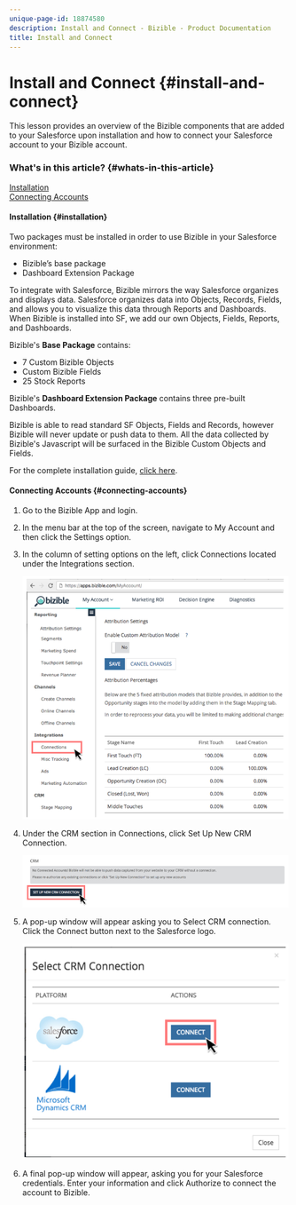 ```yaml
---
unique-page-id: 18874580
description: Install and Connect - Bizible - Product Documentation
title: Install and Connect
---
```


# Install and Connect {#install-and-connect}

This lesson provides an overview of the Bizible components that are added to your Salesforce upon installation and how to connect your Salesforce account to your Bizible account.

### What's in this article? {#whats-in-this-article}

[Installation](#installation)  
[Connecting Accounts](#connecting-accounts)

#### Installation {#installation}

Two packages must be installed in order to use Bizible in your Salesforce environment:

* Bizible’s base package
* Dashboard Extension Package

To integrate with Salesforce, Bizible mirrors the way Salesforce organizes and displays data. Salesforce organizes data into Objects, Records, Fields, and allows you to visualize this data through Reports and Dashboards. When Bizible is installed into SF, we add our own Objects, Fields, Reports, and Dashboards.

Bizible's **Base Package** contains:

* 7 Custom Bizible Objects
* Custom Bizible Fields
* 25 Stock Reports

Bizible's **Dashboard Extension Package** contains three pre-built Dashboards.

Bizible is able to read standard SF Objects, Fields and Records, however Bizible will never update or push data to them. All the data collected by Bizible's Javascript will be surfaced in the Bizible Custom Objects and Fields.

For the complete installation guide, [click here](http://docs.marketo.com/x/owEgAQ).

#### Connecting Accounts {#connecting-accounts}

1. Go to the Bizible App and login.
1. In the menu bar at the top of the screen, navigate to My Account and then click the Settings option.
1. In the column of setting options on the left, click Connections located under the Integrations section.

   ![](assets/1.png)

1. Under the CRM section in Connections, click Set Up New CRM Connection.

   ![](assets/2.png)

1. A pop-up window will appear asking you to Select CRM connection. Click the Connect button next to the Salesforce logo.

   ![](assets/3.png)

1. A final pop-up window will appear, asking you for your Salesforce credentials. Enter your information and click Authorize to connect the account to Bizible.

